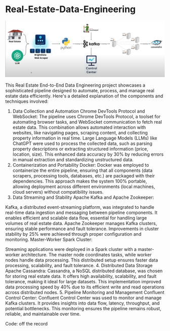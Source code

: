 # Real-Estate-Data-Engineering
![Architecture.png](Architecture.png)

This Real Estate End-to-End Data Engineering project showcases a sophisticated pipeline designed to automate, process, and manage real estate data efficiently. Here's a detailed explanation of the components and techniques involved:

1. Data Collection and Automation
Chrome DevTools Protocol and WebSocket:
The pipeline uses Chrome DevTools Protocol, a toolset for automating browser tasks, and WebSocket communication to fetch real estate data. This combination allows automated interaction with websites, like navigating pages, scraping content, and collecting property information in real time.
Large Language Models (LLMs) like ChatGPT were used to process the collected data, such as parsing property descriptions or extracting structured information (price, location, size). This enhanced data accuracy by 30% by reducing errors in manual extraction and standardizing unstructured data.
2. Containerization and Portability
Docker:
Docker was employed to containerize the entire pipeline, ensuring that all components (data scrapers, processing tools, databases, etc.) are packaged with their dependencies.
This approach makes the system 100% portable, allowing deployment across different environments (local machines, cloud servers) without compatibility issues.
3. Data Streaming and Stability
Apache Kafka and Apache Zookeeper:

Kafka, a distributed event-streaming platform, was integrated to handle real-time data ingestion and messaging between pipeline components. It enables efficient and scalable data flow, essential for handling large volumes of real estate data.
Apache Zookeeper manages Kafka clusters, ensuring stable performance and fault tolerance. Improvements in cluster stability by 25% were achieved through proper configuration and monitoring.
Master-Worker Spark Cluster:

Streaming applications were deployed in a Spark cluster with a master-worker architecture. The master node coordinates tasks, while worker nodes handle data processing. This distributed setup ensures faster data processing, scalability, and fault tolerance.
4. Distributed Data Storage
Apache Cassandra:
Cassandra, a NoSQL distributed database, was chosen for storing real estate data. It offers high availability, scalability, and fault tolerance, making it ideal for large datasets.
This implementation improved data processing speed by 40% due to its efficient write and read operations across distributed nodes.
5. Pipeline Monitoring and Management
Confluent Control Center:
Confluent Control Center was used to monitor and manage Kafka clusters. It provides insights into data flow, latency, throughput, and potential bottlenecks.
This monitoring ensures the pipeline remains robust, reliable, and maintainable over time.

Code: off the record
